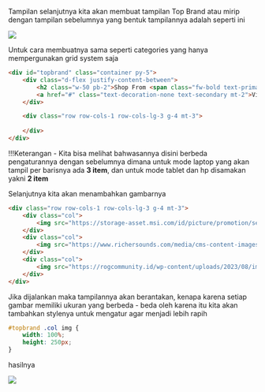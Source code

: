 Tampilan selanjutnya kita akan membuat tampilan Top Brand atau mirip dengan tampilan sebelumnya yang bentuk tampilannya adalah seperti ini  
  
![](https://i.ibb.co.com/LzXcf3Z/pkr44.png)
  
Untuk cara membuatnya sama seperti categories yang hanya mempergunakan grid system saja  
  
```html title="index.html"
<div id="topbrand" class="container py-5">
    <div class="d-flex justify-content-between">
        <h2 class="w-50 pb-2">Shop From <span class="fw-bold text-primary">Top Brand</span></h2>
        <a href="#" class="text-decoration-none text-secondary mt-2">View All ></a>
    </div>

    <div class="row row-cols-1 row-cols-lg-3 g-4 mt-3">
        
    </div>
</div>
```
  
!!!Keterangan
    - Kita bisa melihat bahwasannya disini berbeda pengaturannya dengan sebelumnya dimana untuk mode laptop yang akan tampil per barisnya ada **3 item**, dan untuk mode tablet dan hp disamakan yakni **2 item**  
  
Selanjutnya kita akan menambahkan gambarnya  
  
```html title="index.html" hl_lines="2 3 4 5 6 7 8 9 10"
<div class="row row-cols-1 row-cols-lg-3 g-4 mt-3">
    <div class="col">
        <img src="https://storage-asset.msi.com/id/picture/promotion/seo_1652345564627ccadcb795f6.67215275.jpeg">
    </div>
    <div class="col">
        <img src="https://www.richersounds.com/media/cms-content-images/carousel_sliders/b_plp_samsung_big_savings_12.23_m_nolink.jpg">
    </div>
    <div class="col">
        <img src="https://rogcommunity.id/wp-content/uploads/2023/08/image-1.png">
    </div>
</div>
```  
  
Jika dijalankan maka tampilannya akan berantakan, kenapa karena setiap gambar memiliki ukuran yang berbeda - beda oleh karena itu kita akan tambahkan stylenya untuk mengatur agar menjadi lebih rapih  
  
```css title="style.css"
#topbrand .col img {
    width: 100%;
    height: 250px;
}
```
  
hasilnya  
  
![](https://i.ibb.co.com/LzXcf3Z/pkr44.png)